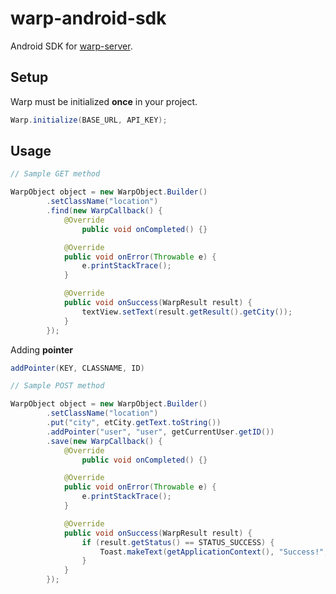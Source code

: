# warp-android-sdk
Android SDK for <a href="https://github.com/jakejosol/warp-server">warp-server</a>.

## Setup
Warp must be initialized **once** in your project.

```java
Warp.initialize(BASE_URL, API_KEY);
```

## Usage 

```java
// Sample GET method

WarpObject object = new WarpObject.Builder()
        .setClassName("location")
        .find(new WarpCallback() {
            @Override
                public void onCompleted() {}

            @Override
            public void onError(Throwable e) {
                e.printStackTrace();
            }

            @Override
            public void onSuccess(WarpResult result) {
                textView.setText(result.getResult().getCity());
            }
        });
```

Adding **pointer**

```java
addPointer(KEY, CLASSNAME, ID)
```

```java
// Sample POST method

WarpObject object = new WarpObject.Builder()
        .setClassName("location")
        .put("city", etCity.getText.toString())
        .addPointer("user", "user", getCurrentUser.getID())
        .save(new WarpCallback() {
            @Override
                public void onCompleted() {}

            @Override
            public void onError(Throwable e) {
                e.printStackTrace();
            }

            @Override
            public void onSuccess(WarpResult result) {
                if (result.getStatus() == STATUS_SUCCESS) {
                    Toast.makeText(getApplicationContext(), "Success!", Toast.LENGTH_SHORT);
                }
            }
        });
```